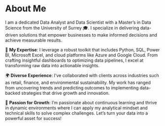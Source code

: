 # About Me







I am a dedicated Data Analyst and Data Scientist with a Master’s in Data Science from the University of Surrey 🎓. I specialize in delivering data-driven solutions that empower businesses to make informed decisions and achieve measurable results.

🔧 **My Expertise**:
I leverage a robust toolkit that includes Python, SQL, Power BI, Microsoft Excel, and cloud platforms like Azure and Google Cloud. From crafting insightful dashboards to optimizing data pipelines, I excel at transforming raw data into actionable insights.

🌍 **Diverse Experience**:
I’ve collaborated with clients across industries such as retail, finance, and environmental sustainability. My work has ranged from uncovering trends and predicting outcomes to implementing data-backed strategies that drive growth and innovation.

🚀 **Passion for Growth**:
I’m passionate about continuous learning and thrive in dynamic environments where I can apply my analytical mindset and technical skills to solve complex challenges. Let’s turn your data into a powerful asset for success!